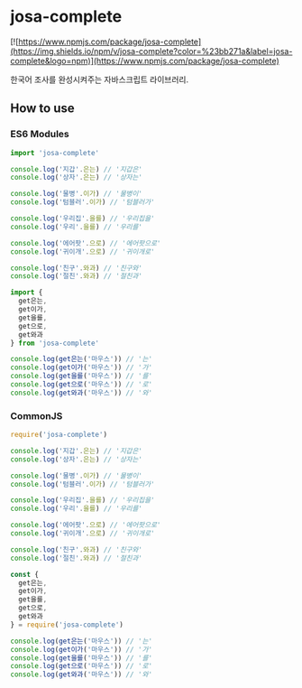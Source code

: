 # josa-complete

[![https://www.npmjs.com/package/josa-complete](https://img.shields.io/npm/v/josa-complete?color=%23bb271a&label=josa-complete&logo=npm)](https://www.npmjs.com/package/josa-complete)

한국어 조사를 완성시켜주는 자바스크립트 라이브러리.

## How to use

### ES6 Modules

```javascript
import 'josa-complete'

console.log('지갑'.은는) // '지갑은'
console.log('상자'.은는) // '상자는'

console.log('물병'.이가) // '물병이'
console.log('텀블러'.이가) // '텀블러가'

console.log('우리집'.을를) // '우리집을'
console.log('우리'.을를) // '우리를'

console.log('에어팟'.으로) // '에어팟으로'
console.log('귀이개'.으로) // '귀이개로'

console.log('친구'.와과) // '친구와'
console.log('절친'.와과) // '절친과'
```

```javascript
import {
  get은는,
  get이가,
  get을를,
  get으로,
  get와과
} from 'josa-complete'

console.log(get은는('마우스')) // '는'
console.log(get이가('마우스')) // '가'
console.log(get을를('마우스')) // '를'
console.log(get으로('마우스')) // '로'
console.log(get와과('마우스')) // '와'
```

### CommonJS

```javascript
require('josa-complete')

console.log('지갑'.은는) // '지갑은'
console.log('상자'.은는) // '상자는'

console.log('물병'.이가) // '물병이'
console.log('텀블러'.이가) // '텀블러가'

console.log('우리집'.을를) // '우리집을'
console.log('우리'.을를) // '우리를'

console.log('에어팟'.으로) // '에어팟으로'
console.log('귀이개'.으로) // '귀이개로'

console.log('친구'.와과) // '친구와'
console.log('절친'.와과) // '절친과'
```

```javascript
const {
  get은는,
  get이가,
  get을를,
  get으로,
  get와과
} = require('josa-complete')

console.log(get은는('마우스')) // '는'
console.log(get이가('마우스')) // '가'
console.log(get을를('마우스')) // '를'
console.log(get으로('마우스')) // '로'
console.log(get와과('마우스')) // '와'
```
